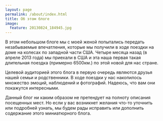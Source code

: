 ```yaml
---
layout: page
permalink: /about/index.html
title: Об этом блоге
image:
  feature: 20130824_184945.jpg
---
```


В этом небольшом блоге мы с моей женой попытались передать незабываемые 
впечатления, которые мы получили в ходе поездки на доме на колесах по западной части США. 
Четыре месяца назад (в апреле 2013 года) мы приехали в США и эта наша первая такая 
длительная поездка (примерно 6500км.) по этой новой для нас стране.

Целевой аудиторией этого блога в первую очередь являются друзья нашей семьи и родственники.
В ходе поездки у нас накопилось множество эмоций, наблюдений и фотографий. 
Надеюсь, что вам они покажутся интересными.

Данный блог ни каким образом не претендует на полноту описания посещенных мест. 
Но если у вас возникнет желания что-то уточнить или подробней узнать, 
мы будем рады исправить или дополнить содержание этого миниатюрного блога.
